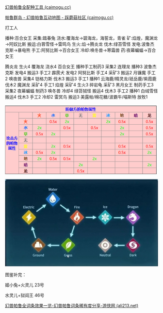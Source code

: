 [幻兽帕鲁全配种工具 (caimogu.cc)](https://palworld.caimogu.cc/breed.html)

[帕鲁群岛 - 幻兽帕鲁互动地图 - 踩蘑菇社区 (caimogu.cc)](https://map.caimogu.cc/palworld/paru_islands.html)

打工人

播种:百合女王
采集:踏春兔
浇水:覆海龙→碧海龙，海誓龙，青雀
矿:焰煌，魔渊龙→阿奴比斯
搬运:白蓉雪怪→雷鸣鸟
生火:焰→腾炎龙
伐木:绿苔雪怪
发电:波鲁杰克斯→暴电熊
手工:阿努比斯→百合女王
冷却:唤冬兽→寒霜兽
药:夜幕蝙蝠→百合女王

腾炎龙 生火4
覆海龙 浇水4
百合女王 播种手工制药3 采集2
连理龙 播种3
波鲁杰克斯 发电4 搬运3 手工2
霹雳犬 发电2
阿努比斯 手工4 采矿3 搬运2
月镰魔 手工2
唤夜兽 采集4
铠格力斯 伐木3 搬运3 手工1 播种1
云海鹿/精灵龙/祇岳鹿/紫霞鹿 伐木2
魔渊龙 采矿4 手工1
焰煌 采矿4 生火3
碎岩龟 采矿3
黑月女王 制药手工3 采集2
夜幕蝙蝠 制药3
唤冬兽 冷却4
绿苔狨怪 搬运4 伐木3 手工2 播种1
白绒雪怪 搬运4 伐木3 手工2 冷却2
雷冥鸟 搬运3
美露帕/棉花糖/波霸牛/喵斯特 放牧1



![image-20240127031345347](./images/image-20240127031345347.png)

![游侠网2](./images/584_2024012214334366.jpg)

图鉴补完：

姬小兔+火灵儿 23号

水灵儿+狱阎王 46号

[幻兽帕鲁全词条效果一览-幻兽帕鲁词条稀有度分享-游侠网 (ali213.net)](https://gl.ali213.net/html/2024-1/1303067.html)